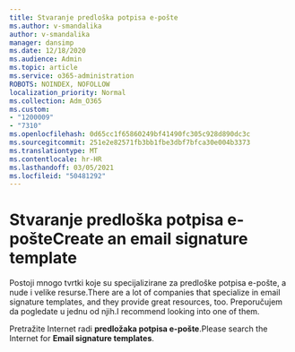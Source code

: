 ```yaml
---
title: Stvaranje predloška potpisa e-pošte
ms.author: v-smandalika
author: v-smandalika
manager: dansimp
ms.date: 12/18/2020
ms.audience: Admin
ms.topic: article
ms.service: o365-administration
ROBOTS: NOINDEX, NOFOLLOW
localization_priority: Normal
ms.collection: Adm_O365
ms.custom:
- "1200009"
- "7310"
ms.openlocfilehash: 0d65cc1f65860249bf41490fc305c928d890dc3c
ms.sourcegitcommit: 251e2e82571fb3bb1fbe3dbf7bfca30e004b3373
ms.translationtype: MT
ms.contentlocale: hr-HR
ms.lasthandoff: 03/05/2021
ms.locfileid: "50481292"
---
```

# <a name="create-an-email-signature-template"></a><span data-ttu-id="60a26-102">Stvaranje predloška potpisa e-pošte</span><span class="sxs-lookup"><span data-stu-id="60a26-102">Create an email signature template</span></span>

<span data-ttu-id="60a26-103">Postoji mnogo tvrtki koje su specijalizirane za predloške potpisa e-pošte, a nude i velike resurse.</span><span class="sxs-lookup"><span data-stu-id="60a26-103">There are a lot of companies that specialize in email signature templates, and they provide great resources, too.</span></span> <span data-ttu-id="60a26-104">Preporučujem da pogledate u jednu od njih.</span><span class="sxs-lookup"><span data-stu-id="60a26-104">I recommend looking into one of them.</span></span>

<span data-ttu-id="60a26-105">Pretražite Internet radi **predložaka potpisa e-pošte**.</span><span class="sxs-lookup"><span data-stu-id="60a26-105">Please search the Internet for **Email signature templates**.</span></span>